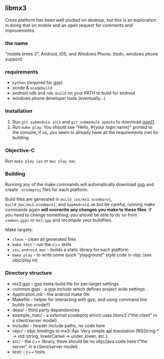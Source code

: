 ## libmx3
Cross platform has been well studied on desktop, but this is an exploration in doing that on mobile and an open request
for comments and improvements.

### the name
"mobile times 3", Android, iOS, and Windows Phone. (todo, windows phone support)

### requirements
* `python` (required for gyp)
* xcode & `xcodebuild`
* android ndk and `ndk-build` on your PATH to build for android
* windows phone developer tools (eventually...)

### Installation

1. Run `git submodule init` and `git submodule update` to download [json11](https://github.com/dropbox/json11).
2. Run `make play`. You should see "Hello, #{your login name}" printed to the console, if so, you seem to already have
all the requirements met for building.

### Objective-C

Run `make play ios` or `mac play mac`

### Building

Running any of the make commands will automatically download [gyp](https://code.google.com/p/gyp/) and create
`.xcodeproj` files for each platform.

Build files are generated in `build_ios/mx3.xcodeproj`, `build_mac/mx3.xcodeproj`, and `GypAndroid.mk` but be careful,
running make commands again **will overwrite any changes you make to these files**. If you need to change something,
you should be able to do so from `common.gypi` or `mx3.gyp` and _recompile_ your buildfiles.

Make targets:
* `clean` - clean all generated files
* `make test` - run the c++ tests
* `ios`, `android`, `mac` - builds a static library for each platform
* `make play` - to write some quick "playground" style code in objc (see objc/play.m)

### Directory structure

* mx3.gyp - gyp meta-build file for per-target settings
* common.gypi - a gyp _include_ which defines project wide settings
* Application.mk - the android make file
* Makefile - helper for interacting with gyp, and using command line builds (no xcode!!)
* deps/ - third party dependencies
* example\_mac/ - a _external_ xcodeproj which uses libmx3 ("the client" in a client/server model)
* include/ - header include paths, no code here
* objc/ - objc bindings to mx3::Api. Very simple api translation (NSString * -> std::string, lowerCamel -> under_lower, etc.)
* src/ - the c++ library, there should be no objc/java code here ("the server" in a client/server model)
* test/ - c++ tests
